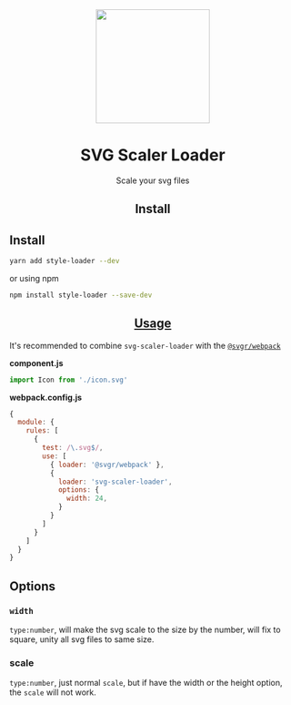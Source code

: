 <div align="center">
  <a href="https://github.com/webpack/webpack">
    <img width="200" height="200"
      src="https://webpack.js.org/assets/icon-square-big.svg">
  </a>
  <h1>SVG Scaler Loader</h1>
  <p>Scale your svg files</p>
</div>

<h2 align="center">Install</h2>

## Install

```bash
yarn add style-loader --dev
```
or using npm
```bash
npm install style-loader --save-dev
```

<h2 align="center"><a href="https://webpack.js.org/concepts/loaders">Usage</a></h2>

It's recommended to combine `svg-scaler-loader` with the [`@svgr/webpack`](https://github.com/smooth-code/svgr/tree/master/packages/webpack)

**component.js**
```js
import Icon from './icon.svg'
```

**webpack.config.js**
```js
{
  module: {
    rules: [
      {
        test: /\.svg$/,
        use: [
          { loader: '@svgr/webpack' },
          {
            loader: 'svg-scaler-loader',
            options: {
              width: 24,
            }
          }
        ]
      }
    ]
  }
}
```

## Options

### `width`

`type:number`, will make the svg scale to the size by the number, will fix to square, unity all svg files to same size.

### scale

`type:number`, just normal `scale`, but if have the width or the height option, the `scale` will not work.
